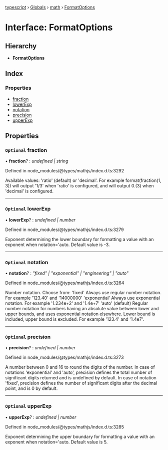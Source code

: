 [typescript](../README.md) › [Globals](../globals.md) › [math](../modules/math.md) › [FormatOptions](math.formatoptions.md)

# Interface: FormatOptions

## Hierarchy

* **FormatOptions**

## Index

### Properties

* [fraction](math.formatoptions.md#optional-fraction)
* [lowerExp](math.formatoptions.md#optional-lowerexp)
* [notation](math.formatoptions.md#optional-notation)
* [precision](math.formatoptions.md#optional-precision)
* [upperExp](math.formatoptions.md#optional-upperexp)

## Properties

### `Optional` fraction

• **fraction**? : *undefined | string*

Defined in node_modules/@types/mathjs/index.d.ts:3292

Available values: 'ratio' (default) or 'decimal'. For example
format(fraction(1, 3)) will output '1/3' when 'ratio' is configured,
and will output 0.(3) when 'decimal' is configured.

___

### `Optional` lowerExp

• **lowerExp**? : *undefined | number*

Defined in node_modules/@types/mathjs/index.d.ts:3279

Exponent determining the lower boundary for formatting a value with
an exponent when notation='auto. Default value is -3.

___

### `Optional` notation

• **notation**? : *"fixed" | "exponential" | "engineering" | "auto"*

Defined in node_modules/@types/mathjs/index.d.ts:3264

Number notation. Choose from: 'fixed' Always use regular number
notation. For example '123.40' and '14000000' 'exponential' Always
use exponential notation. For example '1.234e+2' and '1.4e+7' 'auto'
(default) Regular number notation for numbers having an absolute
value between lower and upper bounds, and uses exponential notation
elsewhere. Lower bound is included, upper bound is excluded. For
example '123.4' and '1.4e7'.

___

### `Optional` precision

• **precision**? : *undefined | number*

Defined in node_modules/@types/mathjs/index.d.ts:3273

A number between 0 and 16 to round the digits of the number. In case
of notations 'exponential' and 'auto', precision defines the total
number of significant digits returned and is undefined by default. In
case of notation 'fixed', precision defines the number of significant
digits after the decimal point, and is 0 by default.

___

### `Optional` upperExp

• **upperExp**? : *undefined | number*

Defined in node_modules/@types/mathjs/index.d.ts:3285

Exponent determining the upper boundary for formatting a value with
an exponent when notation='auto. Default value is 5.
